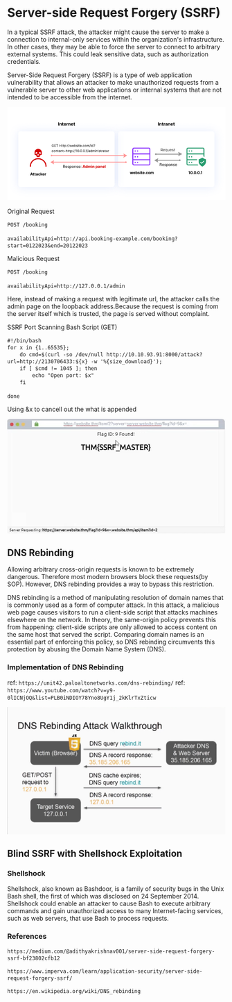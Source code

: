 # Server-side Request Forgery (SSRF)

In a typical SSRF attack, the attacker might cause the server to make a connection to internal-only services within the organization's infrastructure. In other cases, they may be able to force the server to connect to arbitrary external systems. This could leak sensitive data, such as authorization credentials. 

Server-Side Request Forgery (SSRF) is a type of web application vulnerability that allows an attacker to make unauthorized requests from a vulnerable server to other web applications or internal systems that are not intended to be accessible from the internet.


![SSRF](https://github.com/fy0d-0r/bug_bounty_notes/blob/main/images/How-Server-SSRF-works.png)

Original Request
```
POST /booking

availabilityApi=http://api.booking-example.com/booking?start=0122023&end=20122023
```

Malicious Request
```
POST /booking

availabilityApi=http://127.0.0.1/admin
```
Here, instead of making a request with legitimate url, the attacker calls the admin page on the loopback address.Because the request is coming from the server itself which is trusted, the page is served without complaint.

SSRF Port Scanning Bash Script (GET)
```
#!/bin/bash
for x in {1..65535};
	do cmd=$(curl -so /dev/null http://10.10.93.91:8000/attack?url=http://2130706433:${x} -w '%{size_download}');
	if [ $cmd != 1045 ]; then
		echo "Open port: $x"
	fi
	
done
```

Using &x to cancell out the what is appended

![url](https://github.com/fy0d-0r/bug_bounty_notes/blob/main/images/Screenshot_2024-01-09_07-40-03.png)

## DNS Rebinding
Allowing arbitrary cross-origin requests is known to be extremely dangerous. Therefore most modern browsers block these requests(by SOP). However, DNS rebinding provides a way to bypass this restriction.

DNS rebinding is a method of manipulating resolution of domain names that is commonly used as a form of computer attack. In this attack, a malicious web page causes visitors to run a client-side script that attacks machines elsewhere on the network. In theory, the same-origin policy prevents this from happening: client-side scripts are only allowed to access content on the same host that served the script. Comparing domain names is an essential part of enforcing this policy, so DNS rebinding circumvents this protection by abusing the Domain Name System (DNS).

### Implementation of DNS Rebinding
ref: `https://unit42.paloaltonetworks.com/dns-rebinding/`
ref: `https://www.youtube.com/watch?v=y9-0lICNjOQ&list=PLB0iNDIOY78Yno8UgY1j_2kKlrTxZticw`

![dns-rebinding](https://github.com/fy0d-0r/bug_bounty_notes/blob/main/images/dns-rebinding-2.png)

## Blind SSRF with Shellshock Exploitation
### Shellshock
Shellshock, also known as Bashdoor, is a family of security bugs in the Unix Bash shell, the first of which was disclosed on 24 September 2014. Shellshock could enable an attacker to cause Bash to execute arbitrary commands and gain unauthorized access to many Internet-facing services, such as web servers, that use Bash to process requests. 

### References
```
https://medium.com/@adithyakrishnav001/server-side-request-forgery-ssrf-bf23802cfb12
```
```
https://www.imperva.com/learn/application-security/server-side-request-forgery-ssrf/
```
```
https://en.wikipedia.org/wiki/DNS_rebinding
```



